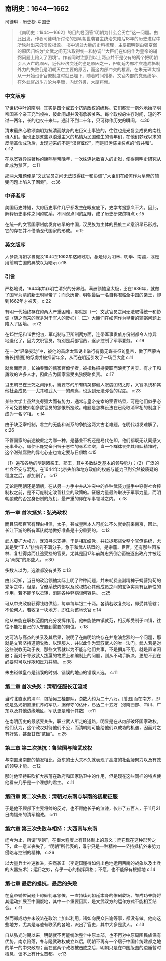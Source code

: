 ## 南明史：1644—1662

司徒琳  -  历史榜-中国史

> 《南明史：1644—1662》的目的是回答“明朝为什么会灭亡”这一问题。由此出发，作者司徒琳所讨论的是明朝世袭君主统治失陷后18年的历史进程中所映射出来的溃败根源。 书中通过大量的史料梳理，主要把明朝由强变弱的原因归结为“文武之间无法取得统一和协调”“大臣们在如何作为皇帝的辅弼问题上陷入了困境”。作者同时注意到以上两点并不是仅有的两个把明朝引入灭亡的原因，近代经济变迁的也是原因之一，但朝廷内部冲突造成抵制外力的失败仍是明朝灭亡主要的原因，而这内部冲突的根源，在朱元璋太祖从一开始设计官僚制度时就已埋下。随着时间推移，文官内部的党派纷争、在外武官战斗力沦为平庸，内忧外患，大厦将倾。

### 中文版序

17世纪中叶的南明，其实是四个或五个抗清政权的统称。它们都无一例外地抬举明帝国某个亲王充当领袖，彼此间却并没有承袭关系。每个政权的生存时间，短的不过一两年，长的也仅十来年。通计不到二十年，只可称作历史的瞬间。 c:30

清末最热心歌颂南明为抗清而献身的忠臣义士事迹的，往往也是光复会成员的南社诗人们。但也正是这些以浪漫主义的热情为民国催生的青年们，在他们梦寐以求的反清革命成功后，发现迎来的不是“汉官威仪”，而是旧污陈垢装点的“假共和”。 c:12

在以宽容异端著称的康熙皇帝晚年，一次株连达数百人的史狱，使得南明史研究从此成为禁区。 c:11

那两大难题便是“文武官员之间无法取得统一和协调”,“大臣们在如何作为皇帝的辅弼问题上陷入了困境”。 c:36

### 中译者序

美国历史殊短，大的历史事件几乎都发生在眼皮底下，史学考据意义不大。因此，解释历史事件之间的联系，不同观点间的互辩，成了历史研究的特点 c:15

在统一的文官国家制度发育较早的中国，汉民族为主体的民族主义意识早已形成，它的存在并不借助现代国家的形成。 c:19

### 英文版序

大多数清朝学者提及1644至1662年这段时期，总是称为明末、明季、南疆，或是用前朝亡国的典故以为暗示 c:18

### 引言

严格地说，1644年并非明亡清兴的分界线。满洲领袖皇太极，还在1636年，就做了国号为清的新王朝皇帝了；而永历帝，明朝最后一名自称君临全中国的亲王，却到1662年才被灭。 c:22

有明一代始终存在的两大严重困难，那就是（一）文武官员之间无法取得统一和协调（随之而来的就是对于军人的贬抑）；（二）大臣们在如何作为皇帝的辅弼问题上陷入了困境。 c:72

在15世纪和16世纪初，军屯制与卫所制两方面，连带军事贵族身份制都令人惊异地退化了，因为文职官员，特別是兵部官员，逐步控制了军事要务。 c:19

在一次“轻举妄动”中，被他的首席太监诱出举行有勇无谋亲征的皇帝，做了西蒙古酋长[插图]的俘虏并被扣留年余，从而在明廷引发了一场巨大危 c:11

就负面而言，长袖善舞的儒家官僚学者，被指称把持要职而浪费了务实、有才干和勇敢的许多人才，因此应为国家易受夷狄侵略负责。 c:17

当王朝已在生死之间挣扎，需要它的所有精英都最大限度团结之际，文官系统和其他社会成员——尤其和武人——的疏离，也达到无法弥合的程度。 c:23

某些大学士虽然变得强大而有势力，通常与皇帝宠幸的宦官结盟，可是他们似乎必不可免要被外朝多数官员的怨恨所挫败。难题是怎样设法在已经取消宰相的制度下成为一名宰相。 c:14

由于缺乏宰相制，君主的无能和派系的争执这两大古老难题，在明代越发难解了。 c:26

不管国家的前途被假定为哪一种，是基业不朽还是易代在即，他们都既无认同感又无事业心。即使不能完全归咎于恶性的派系冲突，当一个群体丧失其团队精神时，这个滋殖腐败的异化心态也肯定要与日俱增 c:15

（1）遍布各地的明朝诸亲王、郡王，其中多数缺乏基本的领导能力；（2）广泛的社会不安与混乱，在1644年北京失陷和地方政府的权威与能力已到公然被质疑的程度之后，都加剧了。 c:17

无论是明朝还是清朝，在从另一方手中并从冲突中的各种武装力量手中夺得社会控制权之前，是不可能制定改善社会的政策的。征服力量最终取决于军事力量，而明朝酿成的否定身份制的危机，最严重的即在军事领域之内。 c:18

### 第一章 首次抵抗：弘光政权

而且陪都百官有理由相信，太子，甚或皇帝本人可能过不久就会前来南京，因此，长江下游的所有军队就地做好准备是十分重要的。 c:12

武人要扩大权力，就须寻求支持，于是相互结党，并拉拢那些受整个官僚系统，尤其是受“正人”排挤的不满分子。急于和武人结盟的，是宗藩、宦官，还有那些因东林、复社得势而仕途受挫的官员，尤其是因17年前魏忠贤倒台而被逐出政府并被贬为“阉党”的那些人。 c:30

多数人以为，选谁都没有关系 c:13

由此可知，当日的政治领袖实际上明了种种问题，并未耗费全副精神于蝇营狗苟的党争之中。但是，官僚系统内部以及政权核心其他成员之间的党争实具有瓦解性的作用，若不能予以扭转，消除各种弊病谈何容易。 c:25

可从中央政府获得钱粮供给，每卒每年银二十两。各镇若收复失地，即受其管辖；不论何人，若收复一块地方，即任为该地长官 c:14

他从未能在职权范围内充分发挥作用。他未能使四镇就范，相反却受制于四镇，往往不能把自己的人安置到需要的岗位。 c:18

史可法与高杰的关系及其后果，说明了在南明始终存在并愈演愈烈的一个问题，那就是文官坚持道德说教、以理服人，并以此作为驾驭武人的唯一法门。武人若是对这些说教无动于衷，那些文官就以为不能与他们共事，不是摒弃不用，就是置诸闲散；而对于导致武人跋扈的物质上和编制上的问题，则从不动手解决，更想不到在必要时可以诈欺和压力并施。 c:38

朱由崧做皇帝是错误的时刻、错误的地点的错误人选。 c:11

### 第二章 首次失败：清朝征服长江流域

当时北直隶的清军，包括吴三桂部队，总数大约为二十八万。[插图]而在南方，即便是弘光朝直接供养的军队，据保守的估计，已达三十五万（河南西部、四川、广东以及其他边缘地区，军队更是难计其数） c:11

在南明历史的最紧要关头，职业武人所走的道路，明显是在从内部破坏国家政权。他们认为，这个政权对待他们不公，而清朝则可能给他们以成功的机遇，因而对之有好感，甚至甘做“贰臣”。 c:25

### 第三章 第二次抵抗：鲁监国与隆武政权

与南直隶南部的情况相比，浙东的士大夫不久就表现了高度的社会凝聚力以及有效的领导才能。 c:12

那时他坚持鼓吹扩大宗藩在政府和国家防卫中的作用，但是现在这些同样的特点使他看来几乎是一个理想的君主。 c:11

### 第四章 第二次失败：清朝对东南与华南的初期征服

于是他不顾部下主要将帅的反对，也不顾他长子的泣谏，仅带了五百人，于11月21日向福州的清军输诚。 c:11

### 第六章 第三次失败与相持：大西南与东南

迄今为止，所谓“明朝”，在很大程度上有其体制上的意义；而在现在这种形势之下，此一意义丧失了，“明朝”所代表的，毋宁只是一种精神——坚持抵抗外来势力侵略与控制的精神。 c:26

以大量兵士神速推进，突然袭击（李定国懂得如何出色地运用西南的战象以及土兵的火器技术）；运用之妙，存乎一心的指挥风格；不愿，也不能保有根据地 c:14

### 第七章 最后的抵抗，最后的失败

在皇帝辅佐问题上的倾轧与怨恨，一直持续到朝廷本身的惨剧收场。郑成功未能将其运动扩展至中国腹地，其中一个重要因素，是文武双方的运作方式不能相互结合。 c:11

然而郑成功并未设法在政治上加以利用，诸如向民众告谕等事，都没有做。他向这些地方，尤其是与他有联系的各地，派出了官吏，其中大多是武人。 c:13

自从弘光时期以来，明朝就不再能统治整个中原本部，也不再对中原周围民族保有优势。南京陷落，鲁与隆武政权成立以后，明朝不再有一个居于中国传统建都之地的单一的中央政府；而在这两个政权被击败之后，明朝只是在中国版图的边陲暂时栖息，谈不上有什么首都。 c:13
